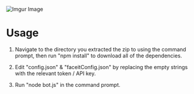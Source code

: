![Imgur Image](https://imgur.com/a/xRQKQDF.jpg)

<h1>
Usage
</h1>

1. Navigate to the directory you extracted the zip to using the command prompt, then run "npm install" to download all of the dependencies.

2. Edit "config.json" & "faceitConfig.json" by replacing the empty strings with the relevant token / API key.

3. Run "node bot.js" in the command prompt.
